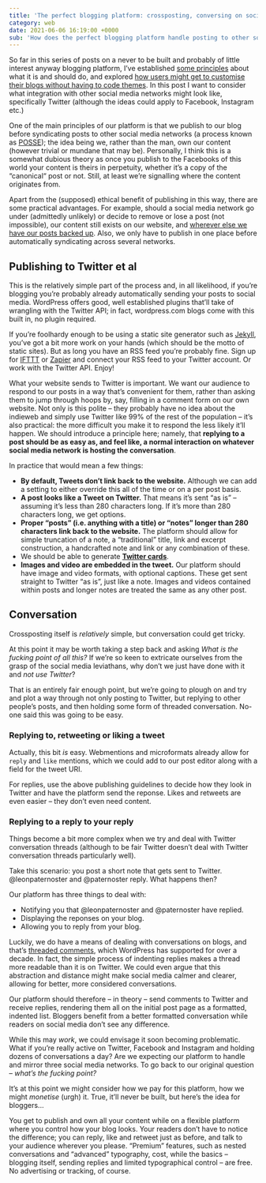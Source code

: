 ```yaml
---
title: 'The perfect blogging platform: crossposting, conversing on social media and monetisation(!)'
category: web
date: 2021-06-06 16:19:00 +0000
sub: 'How does the perfect blogging platform handle posting to other social media networks and the conversations that take place there? Perhaps the answer also offers a way to make money without tracking or ads.'
---
```


So far in this series of posts on a never to be built and probably of little interest anyway blogging platform, I’ve established [some principles](/posts/some-blogging-platform-principles/) about what it is and should do, and explored [how users might get to customise their blogs without having to code themes](/posts/perfect-blogging-through-typography/). In this post I want to consider what integration with other social media networks might look like, specifically Twitter (although the ideas could apply to Facebook, Instagram etc.)

One of the main principles of our platform is that we publish to our blog before syndicating posts to other social media networks (a process known as [POSSE](https://indieweb.org/POSSE)); the idea being we, rather than the man, own our content (however trivial or mundane that may be). Personally, I think this is a somewhat dubious theory as once you publish to the Facebooks of this world your content is theirs in perpetuity, whether it’s a copy of the “canonical“ post or not. Still, at least we’re signalling where the content originates from.

Apart from the (supposed) ethical benefit of publishing in this way, there are some practical advantages. For example, should a social media network go under (admittedly unlikely) or decide to remove or lose a post (not impossible), our content still exists on our website, and [wherever else we have our posts backed up](https://github.com/leonp/thisdaysportion/tree/master/_posts). Also, we only have to publish in one place before automatically syndicating across several networks.

## Publishing to Twitter et al

This is the relatively simple part of the process and, in all likelihood, if you’re blogging you’re probably already automatically sending your posts to social media. WordPress offers good, well established plugins that’ll take of wrangling with the Twitter API; in fact, wordpress.com blogs come with this built in, no plugin required.

If you’re foolhardy enough to be using a static site generator such as [Jekyll](https://jekyllrb.com), you’ve got a bit more work on your hands (which should be the motto of static sites). But as long you have an RSS feed you’re probably fine. Sign up for [IFTTT](https://ifttt.com) or [Zapier](https://zapier.com) and connect your RSS feed to your Twitter account. Or work with the Twitter API. Enjoy!

What your website sends to Twitter is important. We want our audience to respond to our posts in a way that’s convenient for them, rather than asking them to jump through hoops by, say, filling in a comment form on our own website. Not only is this polite – they probably have no idea about the indieweb and simply use Twitter like 99% of the rest of the population – it’s also practical: the more difficult you make it to respond the less likely it’ll happen. We should introduce a principle here; namely, that **replying to a post should be as easy as, and feel like, a normal interaction on whatever social media network is hosting the conversation**.

In practice that would mean a few things:

- **By default, Tweets don’t link back to the website.** Although we can add a setting to either override this all of the time or on a per post basis.
- **A post looks like a Tweet on Twitter.** That means it’s sent “as is” – assuming it’s less than 280 characters long. If it’s more than 280 characters long, we get options.
- **Proper “posts” (i.e. anything with a title) or “notes” longer than 280 characters link back to the website.** The platform should allow for simple truncation of a note, a “traditional” title, link and excerpt construction, a handcrafted note and link or any combination of these.
- We should be able to generate **[Twitter cards](https://developer.twitter.com/en/docs/twitter-for-websites/cards/guides/getting-started)**.
- **Images and video are embedded in the tweet.** Our platform should have image and video formats, with optional captions. These get sent straight to Twitter “as is”, just like a note. Images and videos contained within posts and longer notes are treated the same as any other post.

## Conversation

Crossposting itself is _relatively_ simple, but conversation could get tricky.

At this point it may be worth taking a step back and asking _What is the fucking point of all this?_ If we’re so keen to extricate ourselves from the grasp of the social media leviathans, why don’t we just have done with it and _not use Twitter_?

That is an entirely fair enough point, but we’re going to plough on and try and plot a way through not only posting to Twitter, but replying to other people’s posts, and then holding some form of threaded conversation. No-one said this was going to be easy.

### Replying to, retweeting or liking a tweet

Actually, this bit _is_ easy. Webmentions and microformats already allow for `reply` and `like` mentions, which we could add to our post editor along with a field for the tweet URI.

For replies, use the above publishing guidelines to decide how they look in Twitter and have the platform send the reponse. Likes and retweets are even easier – they don’t even need content.

### Replying to a reply to your reply

Things become a bit more complex when we try and deal with Twitter conversation threads (although to be fair Twitter doesn’t deal with Twitter conversation threads particularly well).

Take this scenario: you post a short note that gets sent to Twitter. @leonpaternoster and @paternoster reply. What happens then?

Our platform has three things to deal with:

- Notifying you that @leonpaternoster and @paternoster have replied.
- Displaying the reponses on your blog.
- Allowing you to reply from your blog.

Luckily, we do have a means of dealing with conversations on blogs, and that’s [threaded comments](https://demo.studiopress.com/genesis/threaded-comments.htm), which WordPress has supported for over a decade. In fact, the simple process of indenting replies makes a thread more readable than it is on Twitter. We could even argue that this abstraction and distance might make social media calmer and clearer, allowing for better, more considered conversations. 

Our platform should therefore – in theory – send comments to Twitter and receive replies, rendering them all on the initial post page as a formatted, indented list. Bloggers benefit from a better formatted conversation while readers on social media don’t see any difference.

While this may _work_, we could envisage it soon becoming problematic. What if you’re really active on Twitter, Facebook and Instagram and holding dozens of conversations a day? Are we expecting our platform to handle and mirror three social media networks. To go back to our original question – _what’s the fucking point?_

It’s at this point we might consider how we pay for this platform, how we might _monetise_ (urgh) it. True, it’ll never be built, but here’s the idea for bloggers...

You get to publish and own all your content while on a flexible platform where you control how your blog looks. Your readers don’t have to notice the difference; you can reply, like and retweet just as before, and talk to your audience wherever you please. “Premium” features, such as nested conversations and “advanced” typography,  cost, while the basics – blogging itself, sending replies and limited typographical control – are free. No advertising or tracking, of course.










